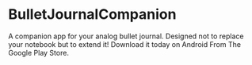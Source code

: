 # BulletJournalCompanion
A companion app for your analog bullet journal. Designed not to replace your notebook but to extend it! Download it today on Android From The Google Play Store.
